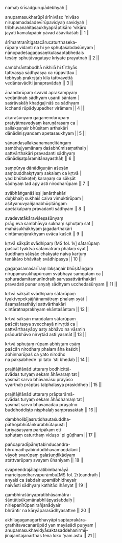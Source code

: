 namaḥ śrīsadgurupādebhyaḥ |  
  
anupamasukharūpī śrīnivāso 'nivāso  
nirupamadaśadevīrūpavidyaḥ savidyaḥ |  
tribhuvanahitasaukhyaprāptikāro 'vikāro  
jayati kamalapāṇir yāvad āśāvikāśāḥ || 1 ||  
  
śrīmantranītigatacārucaturthaseka-  
rūpaṃ vidanti na hi ye sphuṭaśabdaśūnyam |  
nānopadeśagaṇasaṃkulasaptabhedais  
teṣāṃ sphuṭāvagataye kriyate prayatnaḥ || 2 ||  
  
sambhrāntabodhā nikhilā hi tīrthyās  
tattvasya sādhyasya ca rūpavittau |  
tebhyaḥ prakṛṣṭaḥ kila tattvavettā  
vedāntavādīti janapravādaḥ || 3 ||  
  
ānandarūpaṃ svavid aprakampyaṃ  
vedāntinaḥ sādhyam uṣanti śāntam |  
saśrāvakāḥ khaḍgajināś ca sādhyam  
icchanti rūpādyupadher virāmam || 4 ||  
  
ākāraśūnyaṃ gaganendurūpaṃ  
pratyātmavedyaṃ karuṇārasaṃ ca |  
sallakṣaṇair bhūṣitam arthakāri  
dānādiniṣyandam apetasaukhyam || 5 ||  
  
sānandasallakṣaṇamaṇḍitāṅgaṃ  
sambhujyamānaṃ daśabhūmisaṃsthaiḥ |  
sattvārthakāri pravadanti sādhyaṃ  
dānādiṣaṭpāramitānayasthāḥ || 6 ||  
  
saṃpūrya dānādiguṇān aśeṣān  
saṃbuddhakṛtyaṃ sakalaṃ ca kṛtvā |  
yad bhūtakoṭeḥ karaṇaṃ ca sākṣāt  
sādhyaṃ tad apy asti nirodharūpam || 7 ||  
  
svābhāṅganāśleṣi janārthakāri  
duḥkhaiḥ sukhaiś caiva vimuktirūpam |  
aśītyanuvyañjanabhūṣitāṅgam  
apetakalpaṃ pravadanti sādhyam || 8 ||  
  
svadevatākāraviśeṣaśūnyaṃ  
prāg eva sambhāvya sukhaṃ sphuṭaṃ sat |  
mahāsukhākhyaṃ jagadarthakāri  
cintāmaṇiprakhyam uvāca kaścit || 9 ||  
  
kṛtvā sākṣāt svādhipaṃ [MS fol. 1v] sātarūpaṃ  
paścāt tyaktvā sātamātraṃ phalaṃ syāt |  
śuddhaṃ sākṣāc chakyate naiva kartuṃ  
tenākāro bhāvitaḥ svādhipasya || 10 ||  
  
gagaṇasamaśarīraṃ lakṣaṇair bhūṣitāṅgaṃ  
nirupamasukhapūrṇaṃ svābhayā saṃgataṃ ca |  
sphuradamitamunīndraiḥ sarvasattvārthakāri  
pravadati punar anyaḥ sādhyam ucchedaśūnyam || 11 ||  
  
kṛtvā sākṣāt svādhipaṃ sātarūpaṃ  
tyaktvopekṣājñānamātraṃ phalaṃ syāt |  
āsaṃsārasthāyi sattvārthakāri  
cintāratnaprakhyam ekāntaśāntam || 12 ||  
  
kṛtvā sākṣān maṇḍalaṃ sātarūpaṃ  
paścāt tasya svecchayā nirvṛtiś ca |  
sattvārthasyāpy asty abhāvo na vāsmin  
prādurbhāvo nirvṛtād asti yasmāt || 13 ||  
  
kṛtvā sphuṭaṃ rūpam abhīṣṭam eṣāṃ  
paścān nirodhaṃ phalam āha kaścit |  
abhinnarūpaś ca yato nirodho  
na pakṣabhede 'pi tato 'sti bhedaḥ || 14 ||  
  
prajñājñānād uttaraṃ bodhicittā-  
svādas turyaṃ sekam āhāvaraṃ tat |  
yasmāt sarvo bhāvanāsu prayāso  
vyarthaḥ prāptas tatphalasya prasiddheḥ || 15 ||  
  
prajñājñānād uttaraṃ prāptarāmā-  
svādas turyaṃ sekam āhādhamaṃ tat |  
yasmāt sarvo bhāvanādau prayatno  
buddhoddiṣṭo niṣphalaḥ saṃprasaktaḥ || 16 ||  
  
dambholibījasrutidhautaśuddha-  
pāthojabhūtāṅkurabhūtapuṣṭi |  
turīyaśasyaṃ paripākam eti  
sphuṭaṃ caturthaṃ viduṣo 'pi gūḍham || 17 ||  
  
pañcapradīpāmṛtabinducandra-  
bhrūmadhyabindūdbhavamaṇḍalāni |  
vāyoḥ svarūpaṃ galaśuṇḍikādyam  
atattvarūpaṃ svayam ūhanīyam || 18 ||  
  
svapnendrajālapratibimbamāyā  
marīcigandharvapurāmbu[MS fol. 2r]candraiḥ |  
anyaiś ca śabdair upamābhidheyair  
naivāsti sādhyaṃ kathitād ihānyat || 19 ||  
  
gambhīraśūnyapratibhāsamātra-  
śāntātisūkṣmānabhilāpyaśabdaiḥ |  
nirlepanīrūpanirañjanādyair  
bhrāntir na kāryāparasādhyasattve || 20 ||  
  
akhilagaganagarbhavyāpi saptaprakāra-  
grathitavacanarūpād yan mayāsādi puṇyam |  
anupamasukhavidyāsaktasaddehanirmij-  
jinajanitajanārthas tena loko 'yam astu || 21 ||  
